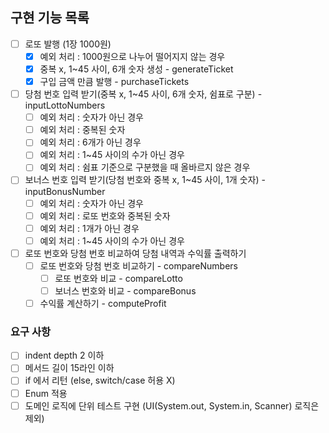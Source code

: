 ## 구현 기능 목록
+ [ ] 로또 발행 (1장 1000원)
  + [x] 예외 처리 : 1000원으로 나누어 떨어지지 않는 경우
  + [x] 중복 x, 1~45 사이, 6개 숫자 생성 - generateTicket
  + [x] 구입 금액 만큼 발행 - purchaseTickets
+ [ ] 당첨 번호 입력 받기(중복 x, 1~45 사이, 6개 숫자, 쉼표로 구분) - inputLottoNumbers
  + [ ] 예외 처리 : 숫자가 아닌 경우
  + [ ] 예외 처리 : 중복된 숫자
  + [ ] 예외 처리 : 6개가 아닌 경우
  + [ ] 예외 처리 : 1~45 사이의 수가 아닌 경우
  + [ ] 예외 처리 : 쉼표 기준으로 구분했을 때 올바르지 않은 경우
+ [ ] 보너스 번호 입력 받기(당첨 번호와 중복 x, 1~45 사이, 1개 숫자) - inputBonusNumber
  + [ ] 예외 처리 : 숫자가 아닌 경우
  + [ ] 예외 처리 : 로또 번호와 중복된 숫자
  + [ ] 예외 처리 : 1개가 아닌 경우
  + [ ] 예외 처리 : 1~45 사이의 수가 아닌 경우
+ [ ] 로또 번호와 당첨 번호 비교하여 당첨 내역과 수익률 출력하기 
  + [ ] 로또 번호와 당첨 번호 비교하기 - compareNumbers
    + [ ] 로또 번호와 비교 - compareLotto
    + [ ] 보너스 번호와 비교 - compareBonus
  + [ ] 수익률 계산하기 - computeProfit

### 요구 사항
+ [ ] indent depth 2 이하
+ [ ] 메서드 길이 15라인 이하
+ [ ] if 에서 리턴 (else, switch/case 허용 X)
+ [ ] Enum 적용
+ [ ] 도메인 로직에 단위 테스트 구현 (UI(System.out, System.in, Scanner) 로직은 제외)
